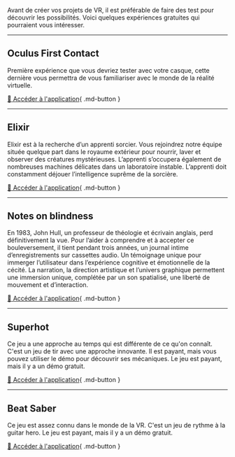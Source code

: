

Avant de créer vos projets de VR, il est préférable de faire des test pour découvrir les possibilités. Voici quelques expériences gratuites qui pourraient vous intéresser.   


***  
## Oculus First Contact
Première expérience que vous devriez tester avec votre casque, cette dernière vous permettra de vous familiariser avec le monde de la réalité virtuelle.

[🔎 Accéder à l'application](https://www.oculus.com/deeplink/?action=view&path=/app/2188021891257542&ref=oculus_desktop){ .md-button }  


***  

## Elixir
Elixir est à la recherche d’un apprenti sorcier. Vous rejoindrez notre équipe située quelque part dans le royaume extérieur pour nourrir, laver et observer des créatures mystérieuses. L’apprenti s’occupera également de nombreuses machines délicates dans un laboratoire instable. L’apprenti doit constamment déjouer l’intelligence suprême de la sorcière.

[🔎 Accéder à l'application](https://www.oculus.com/deeplink/?action=view&path=/app/3793077684043441&ref=oculus_desktop){ .md-button }   

***  

## Notes on blindness
En 1983, John Hull, un professeur de théologie et écrivain anglais, perd définitivement la vue. Pour l’aider à comprendre et à accepter ce bouleversement, il tient pendant trois années, un journal intime d’enregistrements sur cassettes audio. Un témoignage unique pour immerger l’utilisateur dans l’expérience cognitive et émotionnelle de la cécité. La narration, la direction artistique et l’univers graphique permettent une immersion unique, complétée par un son spatialisé, une liberté de mouvement et d’interaction.

[🔎 Accéder à l'application](https://www.oculus.com/deeplink/?action=view&path=/app/1946326588770583&ref=oculus_desktop){ .md-button }   

***  

## Superhot
Ce jeu a une approche au temps qui est différente de ce qu'on connaît. C'est un jeu de tir avec une approche innovante. Il est payant, mais vous pouvez utiliser le démo pour découvrir ses mécaniques. Le jeu est payant, mais il y a un démo gratuit.

[🔎 Accéder à l'application](https://www.oculus.com/deeplink/?action=view&path=/app/1780841635357133&ref=oculus_desktop){ .md-button }   <br>

***  

## Beat Saber
Ce jeu est assez connu dans le monde de la VR. C'est un jeu de rythme à la guitar hero. Le jeu est payant, mais il y a un démo gratuit.

[🔎 Accéder à l'application](https://www.oculus.com/deeplink/?action=view&path=/app/1758986534231171&ref=oculus_desktop){ .md-button }   <br>
